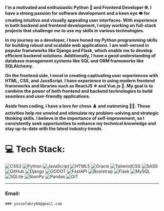 
<h4> I'm a motivated and enthusiastic Python 🐍 and Frontend Developer 🌐. I have a strong passion for software development and a keen eye 👁️ for creating intuitive and visually appealing user interfaces. With experience in both backend and frontend development, I enjoy working on full-stack projects that challenge me to use my skills in various technologies.

In my journey as a developer, I have honed my Python programming skills for building robust and scalable web applications. I am well-versed in popular frameworks like Django and Flask, which enable me to develop efficient backend solutions. Additionally, I have a good understanding of database management systems like SQL and ORM frameworks like SQLAlchemy.

On the frontend side, I excel in creating captivating user experiences with HTML, CSS, and JavaScript. I have experience in using modern frontend frameworks and libraries such as ReactJS ⚛️ and Vue.js 🌅. My goal is to combine the power of both frontend and backend technologies to build seamless and user-friendly applications.

Aside from coding, I have a love for chess ♟️ and swimming 🏊‍♀️. These activities help me unwind and stimulate my problem-solving and strategic thinking skills. I believe in the importance of self-improvement, so I consistently seek opportunities to enhance my technical knowledge and stay up-to-date with the latest industry trends. </h4>


# 💻 Tech Stack:
![CSS3](https://img.shields.io/badge/css3-%231572B6.svg?style=for-the-badge&logo=css3&logoColor=white) ![Python](https://img.shields.io/badge/python-3670A0?style=for-the-badge&logo=python&logoColor=ffdd54) ![JavaScript](https://img.shields.io/badge/javascript-%23323330.svg?style=for-the-badge&logo=javascript&logoColor=%23F7DF1E) ![HTML5](https://img.shields.io/badge/html5-%23E34F26.svg?style=for-the-badge&logo=html5&logoColor=white) ![Oracle](https://img.shields.io/badge/Oracle-F80000?style=for-the-badge&logo=oracle&logoColor=white) ![TailwindCSS](https://img.shields.io/badge/tailwindcss-%2338B2AC.svg?style=for-the-badge&logo=tailwind-css&logoColor=white) ![SASS](https://img.shields.io/badge/SASS-hotpink.svg?style=for-the-badge&logo=SASS&logoColor=white) ![GitHub](https://img.shields.io/badge/GitHub-%23121011.svg?style=for-the-badge&logo=github&logoColor=white) ![Django](https://img.shields.io/badge/django-%23092E20.svg?style=for-the-badge&logo=django&logoColor=white) ![GODOT](https://img.shields.io/badge/godot-3582bb.svg?style=for-the-badge&logo=godot-engine&logoColor=white) ![FastAPI](https://img.shields.io/badge/FastAPI-005571?style=for-the-badge&logo=fastapi) ![Bootstrap](https://img.shields.io/badge/bootstrap-%23563D7C.svg?style=for-the-badge&logo=bootstrap&logoColor=white) ![Flask](https://img.shields.io/badge/flask-%23000.svg?style=for-the-badge&logo=flask&logoColor=white) ![MySQL](https://img.shields.io/badge/mysql-%2300f.svg?style=for-the-badge&logo=mysql&logoColor=white) ![SQLite](https://img.shields.io/badge/sqlite-%2307405e.svg?style=for-the-badge&logo=sqlite&logoColor=white) ![NumPy](https://img.shields.io/badge/numpy-%23013243.svg?style=for-the-badge&logo=numpy&logoColor=white) ![Pandas](https://img.shields.io/badge/pandas-%23150458.svg?style=for-the-badge&logo=pandas&logoColor=white) ![GIT](https://img.shields.io/badge/Git-fc6d26?style=for-the-badge&logo=git&logoColor=white)

---

### Email: 
```
### yossefabry66@gmail.com
```
